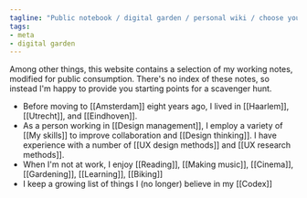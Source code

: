 ```yaml
---
tagline: "Public notebook / digital garden / personal wiki / choose your own adventure"
tags:
- meta
- digital garden
---
```

Among other things, this website contains a selection of my working notes, modified for public consumption. There's no index of these notes, so instead I'm happy to provide you starting points for a scavenger hunt.

- Before moving to [[Amsterdam]] eight years ago, I lived in [[Haarlem]], [[Utrecht]], and [[Eindhoven]].
- As a person working in [[Design management]], I employ a variety of [[My skills]] to improve collaboration and [[Design thinking]]. I have experience with a number of [[UX design methods]] and [[UX research methods]].
- When I'm not at work, I enjoy [[Reading]], [[Making music]], [[Cinema]], [[Gardening]], [[Learning]], [[Biking]]
- I keep a growing list of things I (no longer) believe in my [[Codex]]